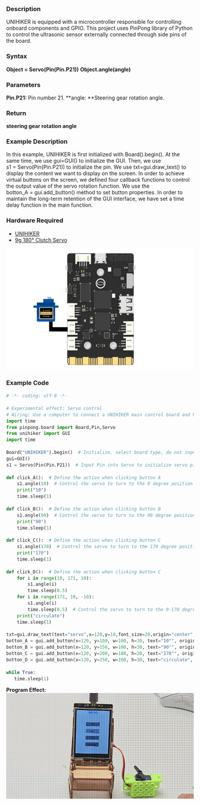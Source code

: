 ### Description
UNIHIKER is equipped with a microcontroller responsible for controlling onboard components and GPIO. This project uses PinPong library of Python to control the ultrasonic sensor externally connected through side pins of the board. 
### Syntax
**Object = Servo(Pin(Pin.P21))**
**Object.angle(angle)**
### Parameters
**Pin.P21:** Pin number 21.
**angle: **Steering gear rotation angle.
### Return
**steering gear rotation angle**
### Example Description
In this example, UNIHIKER is first initialized with Board().begin(). At the same time, we use gui=GUI() to initialize the  GUI. Then, we use s1 = Servo(Pin(Pin.P21)) to initialize the pin. We use txt=gui.draw_text() to display the content we want to display on the screen. In order to achieve virtual buttons on the screen, we defined four callback functions to control the output value of the servo rotation function. We use the botton_A = gui.add_button() method to set button properties. In order to maintain the long-term retention of the GUI interface, we have set a time delay function in the main function.
### Hardware Required

- [UNIHIKER](https://www.dfrobot.com/product-2691.html)
- [9g 180° Clutch Servo](https://www.dfrobot.com/product-2120.html)

![](img/3_Servo/1720429474410-c65247e5-ac2e-4dc6-a5d2-c6fc14838d23.png)
### Example Code
```python
# -*- coding: utf-8 -*-

# Experimental effect: Servo control
# Wiring: Use a computer to connect a UNIHIKER main control board and P10 to connect a servo motor
import time
from pinpong.board import Board,Pin,Servo
from unihiker import GUI   
import time

Board("UNIHIKER").begin()  # Initialize, select board type, do not input board type for automatic recognition
gui=GUI() 
s1 = Servo(Pin(Pin.P21))  # Input Pin into Servo to initialize servo pins, supporting P0 P2 P3 P8 P9 P10 P16 P21 P22 P23

def click_A():  # Define the action when clicking button A
    s1.angle(10)  # Control the servo to turn to the 0 degree position
    print("10")
    time.sleep(1)

def click_B():  # Define the action when clicking button B
    s1.angle(90)  # Control the servo to turn to the 90 degree position
    print("90")
    time.sleep(1)

def click_C():  # Define the action when clicking button C
    s1.angle(170)  # Control the servo to turn to the 170 degree position
    print("170")
    time.sleep(1)

def click_D():  # Define the action when clicking button C
    for i in range(10, 171, 10):
        s1.angle(i)
        time.sleep(0.5)
    for i in range(171, 10, -10):
        s1.angle(i)
        time.sleep(0.5)  # Control the servo to turn to the 0-170 degree position
    print("circulate")
    time.sleep(1)

txt=gui.draw_text(text="servo",x=120,y=10,font_size=20,origin="center",color="#0000FF")
botton_A = gui.add_button(x=120, y=100, w=100, h=30, text="10°", origin='center', onclick=click_A)
botton_B = gui.add_button(x=120, y=150, w=100, h=30, text="90°", origin='center', onclick=click_B)
botton_C = gui.add_button(x=120, y=200, w=100, h=30, text="170°", origin='center', onclick=click_C)
botton_D = gui.add_button(x=120, y=250, w=100, h=30, text="circulate", origin='center', onclick=click_D)

while True:
   time.sleep(1)
```
**Program Effect:**
![](img/3_Servo/1721282400646-f2a0a9fc-93d4-439b-9b88-5a1d26b0de8a.gif)

